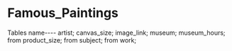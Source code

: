 # Famous_Paintings
Tables name----
artist;
canvas_size;
image_link;
museum;
museum_hours;
from product_size;
from subject;
from work;
